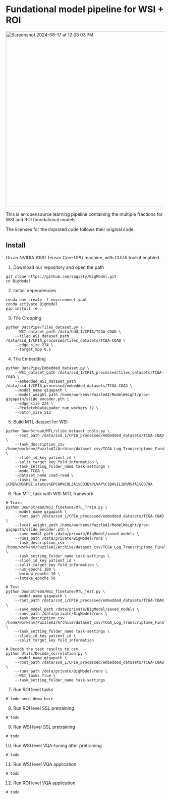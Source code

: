# Fundational model pipeline for WSI + ROI
<img width="555" alt="Screenshot 2024-08-17 at 12 08 03 PM" src="https://github.com/user-attachments/assets/0114b72e-3fb8-470d-9648-43e09260ff97">

This is an opensource learning pipeline containing the multiple fractions for WSI and ROI foundational models.

The licenses for the improted code follows their original code.


## Install

On an NVIDIA A100 Tensor Core GPU machine, with CUDA toolkit enabled.

1. Download our repository and open the path
```
git clone https://github.com/sagizty/BigModel.git
cd BigModel
```

2. Install dependencies

```Shell
conda env create -f environment.yaml
conda activate BigModel
pip install -e .
```

3. Tile Cropping
```Shell
python DataPipe/Tiles_dataset.py \
    --WSI_dataset_path /data/hdd_1/CPIA/TCGA-COAD \
    --tiled_WSI_dataset_path /data/ssd_1/CPIA_processed/tiles_datasets/TCGA-COAD \
    --edge_size 224 \
    --target_mpp 0.5
```

4. Tile Embedding
```Shell
python DataPipe/Embedded_dataset.py \
    --WSI_dataset_path /data/ssd_1/CPIA_processed/tiles_datasets/TCGA-COAD \
    --embedded_WSI_dataset_path /data/ssd_1/CPIA_processed/embedded_datasets/TCGA-COAD \
    --model_name gigapath \
    --model_weight_path /home/workenv/PuzzleAI/ModelWeight/prov-gigapath/slide_encoder.pth \
    --edge_size 224 \
    --PrefetchDataLoader_num_workers 32 \
    --batch_size 512
```

5. Build MTL dataset for WSI
```Shell
python DownStream/MTL/slide_dataset_tools.py \
    --root_path /data/ssd_1/CPIA_processed/embedded_datasets/TCGA-COAD \
    --task_description_csv /home/workenv/PuzzleAI/Archive/dataset_csv/TCGA_Log_Transcriptome_Final.csv \
    --slide_id_key patient_id \
    --split_target_key fold_information \
    --task_setting_folder_name task-settings \
    --mode TCGA \
    --dataset_name coad-read \
    --tasks_to_run iCMS%CMS%MSI.status%EPCAM%COL3A1%CD3E%PLVAP%C1QA%IL1B%MS4A1%CD79A
```

6. Run MTL task with WSI MTL framwork

```Shell
# Train
python DownStream/WSI_finetune/MTL_Train.py \
    --model_name gigapath \
    --root_path /data/ssd_1/CPIA_processed/embedded_datasets/TCGA-COAD \
    --local_weight_path /home/workenv/PuzzleAI/ModelWeight/prov-gigapath/slide_encoder.pth \
    --save_model_path /data/private/BigModel/saved_models \
    --runs_path /data/private/BigModel/runs \
    --task_description_csv /home/workenv/PuzzleAI/Archive/dataset_csv/TCGA_Log_Transcriptome_Final.csv \
    --task_setting_folder_name task-settings \
    --slide_id_key patient_id \
    --split_target_key fold_information \
    --num_epochs 100 \
    --warmup_epochs 10 \
    --intake_epochs 50

# Test
python DownStream/WSI_finetune/MTL_Test.py \
    --model_name gigapath \
    --root_path /data/ssd_1/CPIA_processed/embedded_datasets/TCGA-COAD \
    --save_model_path /data/private/BigModel/saved_models \
    --runs_path /data/private/BigModel/runs \
    --task_description_csv /home/workenv/PuzzleAI/Archive/dataset_csv/TCGA_Log_Transcriptome_Final.csv \
    --task_setting_folder_name task-settings \
    --slide_id_key patient_id \
    --split_target_key fold_information

# Decode the test results to csv
python Utils/Decode_correlation.py \
    --model_name gigapath \
    --root_path /data/ssd_1/CPIA_processed/embedded_datasets/TCGA-COAD \
    --runs_path /data/private/BigModel/runs \
    --WSI_tasks True \
    --task_setting_folder_name task-settings

```

7. Run ROI level tasks

```Shell
# todo need demo here
```

8. Run ROI level SSL pretraining

```Shell
# todo
```

9. Run WSI level SSL pretraining

```Shell
# todo
```

10. Run WSI level VQA-tuning after pretraining

```Shell
# todo
```

11. Run WSI level VQA application

```Shell
# todo
```

12. Run ROI level VQA application

```Shell
# todo
```

